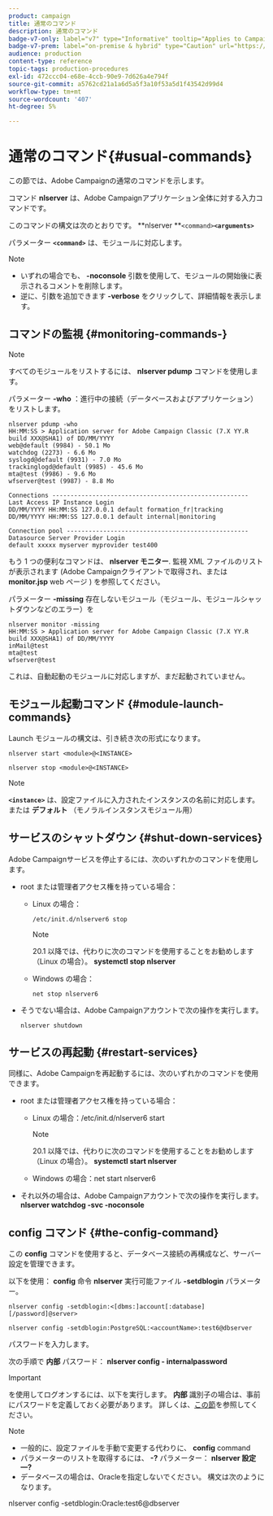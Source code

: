 ```yaml
---
product: campaign
title: 通常のコマンド
description: 通常のコマンド
badge-v7-only: label="v7" type="Informative" tooltip="Applies to Campaign Classic v7 only"
badge-v7-prem: label="on-premise & hybrid" type="Caution" url="https://experienceleague.adobe.com/docs/campaign-classic/using/installing-campaign-classic/architecture-and-hosting-models/hosting-models-lp/hosting-models.html?lang=en" tooltip="Applies to on-premise and hybrid deployments only"
audience: production
content-type: reference
topic-tags: production-procedures
exl-id: 472ccc04-e68e-4ccb-90e9-7d626a4e794f
source-git-commit: a5762cd21a1a6d5a5f3a10f53a5d1f43542d99d4
workflow-type: tm+mt
source-wordcount: '407'
ht-degree: 5%

---
```


# 通常のコマンド{#usual-commands}



この節では、Adobe Campaignの通常のコマンドを示します。

コマンド **nlserver** は、Adobe Campaignアプリケーション全体に対する入力コマンドです。

このコマンドの構文は次のとおりです。 **nlserver **`<command>`****`<arguments>`****

パラメーター **`<command>`** は、モジュールに対応します。

>[!NOTE]
>
>* いずれの場合でも、 **-noconsole** 引数を使用して、モジュールの開始後に表示されるコメントを削除します。
>* 逆に、引数を追加できます **-verbose** をクリックして、詳細情報を表示します。
>


## コマンドの監視 {#monitoring-commands-}

>[!NOTE]
>
>すべてのモジュールをリストするには、 **nlserver pdump** コマンドを使用します。

パラメーター **-who** ：進行中の接続（データベースおよびアプリケーション）をリストします。

```
nlserver pdump -who
HH:MM:SS > Application server for Adobe Campaign Classic (7.X YY.R build XXX@SHA1) of DD/MM/YYYY
web@default (9984) - 50.1 Mo
watchdog (2273) - 6.6 Mo
syslogd@default (9931) - 7.0 Mo
trackinglogd@default (9985) - 45.6 Mo
mta@test (9986) - 9.6 Mo
wfserver@test (9987) - 8.8 Mo

Connections ------------------------------------------------------
Last Access IP Instance Login 
DD/MM/YYYY HH:MM:SS 127.0.0.1 default formation_fr|tracking
DD/MM/YYYY HH:MM:SS 127.0.0.1 default internal|monitoring

Connection pool --------------------------------------------------
Datasource Server Provider Login 
default xxxxx myserver myprovider test400
```

もう 1 つの便利なコマンドは、 **nlserver モニター**. 監視 XML ファイルのリストが表示されます (Adobe Campaignクライアントで取得され、または **monitor.jsp** web ページ ) を参照してください。

パラメーター **-missing** 存在しないモジュール（モジュール、モジュールシャットダウンなどのエラー）を

```
nlserver monitor -missing
HH:MM:SS > Application server for Adobe Campaign Classic (7.X YY.R build XXX@SHA1) of DD/MM/YYYY
inMail@test
mta@test
wfserver@test
```

これは、自動起動のモジュールに対応しますが、まだ起動されていません。

## モジュール起動コマンド {#module-launch-commands}

Launch モジュールの構文は、引き続き次の形式になります。

```
nlserver start <module>@<INSTANCE>
```

```
nlserver stop <module>@<INSTANCE>
```

>[!NOTE]
>
>**`<instance>`** は、設定ファイルに入力されたインスタンスの名前に対応します。または **デフォルト** （モノラルインスタンスモジュール用）

## サービスのシャットダウン {#shut-down-services}

Adobe Campaignサービスを停止するには、次のいずれかのコマンドを使用します。

* root または管理者アクセス権を持っている場合：

   * Linux の場合：

      ```
      /etc/init.d/nlserver6 stop
      ```

      >[!NOTE]
      >
      >20.1 以降では、代わりに次のコマンドを使用することをお勧めします（Linux の場合）。 **systemctl stop nlserver**

   * Windows の場合：

      ```
      net stop nlserver6
      ```

* そうでない場合は、Adobe Campaignアカウントで次の操作を実行します。

   ```
   nlserver shutdown 
   ```

## サービスの再起動 {#restart-services}

同様に、Adobe Campaignを再起動するには、次のいずれかのコマンドを使用できます。

* root または管理者アクセス権を持っている場合：

   * Linux の場合：/etc/init.d/nlserver6 start

      >[!NOTE]
      >
      >20.1 以降では、代わりに次のコマンドを使用することをお勧めします（Linux の場合）。 **systemctl start nlserver**

   * Windows の場合：net start nlserver6

* それ以外の場合は、Adobe Campaignアカウントで次の操作を実行します。 **nlserver watchdog -svc -noconsole**

## config コマンド {#the-config-command}

この **config** コマンドを使用すると、データベース接続の再構成など、サーバー設定を管理できます。

以下を使用： **config** 命令 **nlserver** 実行可能ファイル **-setdblogin** パラメーター。

```
nlserver config -setdblogin:<[dbms:]account[:database][/password]@server>
```

```
nlserver config -setdblogin:PostgreSQL:<accountName>:test6@dbserver
```

パスワードを入力します。

次の手順で **内部** パスワード： **nlserver config - internalpassword**

>[!IMPORTANT]
>
>を使用してログオンするには、以下を実行します。 **内部** 識別子の場合は、事前にパスワードを定義しておく必要があります。 詳しくは、[この節](../../installation/using/configuring-campaign-server.md#internal-identifier)を参照してください。

>[!NOTE]
>
>* 一般的に、設定ファイルを手動で変更する代わりに、 **config** command
>* パラメーターのリストを取得するには、 **-?** パラメーター： **nlserver 設定 —?**
>* データベースの場合は、Oracleを指定しないでください。 構文は次のようになります。
>
>  nlserver config -setdblogin:Oracle:test6@dbserver
